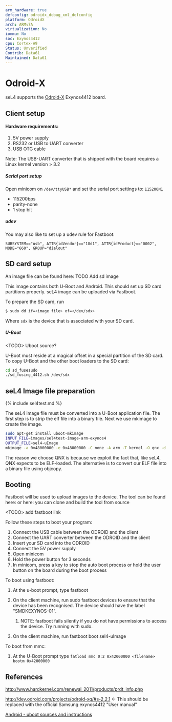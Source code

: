 ```yaml
---
arm_hardware: true
defconfig: odroidx_debug_xml_defconfig
platform: OdroidX
arch: ARMv7A
virtualization: No
iommu: No
soc: Exynos4412
cpu: Cortex-A9
Status: Unverified
Contrib: Data61
Maintained: Data61
---
```

# Odroid-X

seL4 supports the
[Odroid-X](http://www.hardkernel.com/main/products/prdt_info.php?g_code=G135235611947)
Exynos4412 board.

## Client setup
#### Hardware requirements:
1. 5V power supply
1. RS232 or USB to UART converter 
1. USB OTG cable

Note: The USB-UART converter that is shipped with the board requires a
Linux kernel version > 3.2

##### Serial port setup
 Open minicom on `/dev/ttyUSB*` and set the
serial port settings to: `115200N1`

- 115200bps
- parity-none
- 1 stop bit

##### udev
 You may also like to set up a udev rule for Fastboot:
```
SUBSYSTEM=="usb", ATTR{idVendor}=="18d1", ATTR{idProduct}=="0002", MODE="660", GROUP="dialout"
```

## SD card setup
 An image file can be found here: TODO Add sd image

This image contains both U-Boot and Android. This should set up SD card
partitions properly. seL4 image can be uploaded via Fastboot.

To prepare the SD card, run
```bash
$ sudo dd if=<image file> of=</dev/sdx>
```

Where `sdx` is the device that is associated with your SD card.

##### U-Boot
 \<TODO> Uboot source?

U-Boot must reside at a magical offset in a special partition of the SD
card. To copy U-Boot and the other boot loaders to the SD card:
```bash
cd sd_fusesudo
./sd_fusing_4412.sh /dev/sdx
```

## seL4 Image file preparation

{% include sel4test.md %}

The seL4 image file must be converted
into a U-Boot application file. The first step is to strip the elf file
into a binary file. Next we use mkimage to create the image.
```bash
sudo apt-get install uboot-mkimage
INPUT_FILE=images/sel4test-image-arm-exynos4
OUTPUT_FILE=sel4-uImage
mkimage -a 0x48000000 -e 0x48000000 -C none -A arm -T kernel -O qnx -d $INPUT_FILE $OUTPUT_FILE
```

The reason we choose QNX is because we exploit the fact that, like seL4,
QNX expects to be ELF-loaded. The alternative is to convert our ELF file
into a binary file using objcopy.

## Booting
 Fastboot will be used to upload images to the device. The
tool can be found here: or here: you can clone and build the tool from
source

\<TODO> add fastboot link

Follow these steps to boot your program:

  1.  Connect the USB cable between the ODROID and the client
  2.  Connect the UART converter between the ODROID and the client
  3.  Insert your SD card into the ODROID
  4.  Connect the 5V power supply
  5.  Open minicom
  6.  Hold the power button for 3 seconds
  7.  In minicom, press a key to stop the auto boot process or hold the
      user button on the board during the boot process

To boot using fastboot:

  1.  At the u-boot prompt, type fastboot
 
  1. On the client machine, run sudo fastboot devices to ensure that the device has been recognised. The device should have the label "SMDKEXYNOS-01".
 
      1.  NOTE: fastboot fails silently if you do not have permissions
          to access the device. Try running with sudo.
 
  1.  On the client machine, run fastboot boot sel4-uImage

To boot from mmc:

  1.  At the U-Boot prompt type
      `fatload mmc 0:2 0x42000000 <filename> bootm 0x42000000`

## References

<http://www.hardkernel.com/renewal_2011/products/prdt_info.php>

<http://dev.odroid.com/projects/odroid-xq/#s-2.2.1> <- This should be
replaced with the official Samsung exynos4412 "User manual"

[Android - uboot
sources and instructions](http://dev.odroid.com/projects/ics/#s-6.2)
